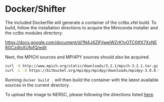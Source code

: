 # Docker/Shifter
The included Dockerfile will generate a container of the cctbx.xfel build.
To build, follow the installation directions to acquire the Miniconda installer and the cctbx modules directory:

https://docs.google.com/document/d/1N4J4ZlFjIweiWZrK1vOTC0tfX7XzNE8GCzdIoXUfpfQ/edit

 Next, the MPICH sources and MPI4PY sources should also be acquired.

```bash
curl -O http://www.mpich.org/static/downloads/3.2.1/mpich-3.2.1.tar.gz
curl -L -O https://bitbucket.org/mpi4py/mpi4py/downloads/mpi4py-3.0.0.tar.gz
```
Running `docker build .` will then build the container with the latest available sources in the current directory.

To upload the image to NERSC, please following the directions listed [here](http://www.nersc.gov/users/software/using-shifter-and-docker/using-shifter-at-nersc/).
